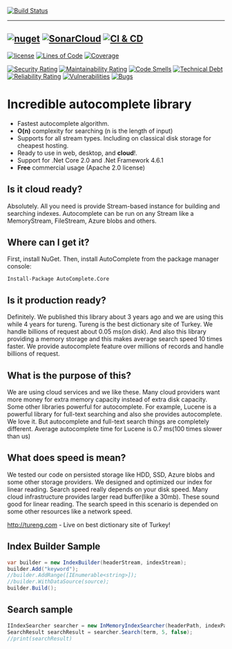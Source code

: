 [![Build Status](https://autocompletecore.visualstudio.com/autocomplete/_apis/build/status/omerfarukz.autocomplete?branchName=master)](https://autocompletecore.visualstudio.com/autocomplete/_build/latest?definitionId=4&branchName=master)


---
[![nuget](https://img.shields.io/nuget/dt/webben)](https://www.nuget.org/packages/webben) [![SonarCloud](https://github.com/omerfarukz/WebBen/actions/workflows/sonarqube.yml/badge.svg)](https://sonarcloud.io/summary/overall?id=omerfarukz_WebBen)
[![CI & CD](https://github.com/omerfarukz/WebBen/actions/workflows/CI.yml/badge.svg)](https://github.com/omerfarukz/WebBen/actions/workflows/CI.yml)
---

[![license](https://img.shields.io/github/license/omerfarukz/autocomplete)](https://github.com/omerfarukz/autocomplete/blob/master/LICENSE.txt)
[![Lines of Code](https://sonarcloud.io/api/project_badges/measure?project=omerfarukz_autocomplete&metric=ncloc)](https://sonarcloud.io/summary/new_code?id=omerfarukz_autocomplete)
[![Coverage](https://sonarcloud.io/api/project_badges/measure?project=omerfarukz_autocomplete&metric=coverage)](https://sonarcloud.io/summary/new_code?id=omerfarukz_autocomplete)

[![Security Rating](https://sonarcloud.io/api/project_badges/measure?project=omerfarukz_autocomplete&metric=security_rating)](https://sonarcloud.io/summary/new_code?id=omerfarukz_autocomplete)
[![Maintainability Rating](https://sonarcloud.io/api/project_badges/measure?project=omerfarukz_autocomplete&metric=sqale_rating)](https://sonarcloud.io/summary/new_code?id=omerfarukz_autocomplete)
[![Code Smells](https://sonarcloud.io/api/project_badges/measure?project=omerfarukz_autocomplete&metric=code_smells)](https://sonarcloud.io/summary/new_code?id=omerfarukz_autocomplete)
[![Technical Debt](https://sonarcloud.io/api/project_badges/measure?project=omerfarukz_autocomplete&metric=sqale_index)](https://sonarcloud.io/summary/new_code?id=omerfarukz_autocomplete)
[![Reliability Rating](https://sonarcloud.io/api/project_badges/measure?project=omerfarukz_autocomplete&metric=reliability_rating)](https://sonarcloud.io/summary/new_code?id=omerfarukz_autocomplete)
[![Vulnerabilities](https://sonarcloud.io/api/project_badges/measure?project=omerfarukz_autocomplete&metric=vulnerabilities)](https://sonarcloud.io/summary/new_code?id=omerfarukz_autocomplete)
[![Bugs](https://sonarcloud.io/api/project_badges/measure?project=omerfarukz_autocomplete&metric=bugs)](https://sonarcloud.io/summary/new_code?id=omerfarukz_autocomplete)



# Incredible autocomplete library
- Fastest autocomplete algorithm. 
- **O(n)** complexity for searching (n is the length of input)
- Supports for all stream types. Including on classical disk storage for cheapest hosting.
- Ready to use in web, desktop, and **cloud**!.
- Support for .Net Core 2.0 and .Net Framework 4.6.1
- **Free** commercial usage (Apache 2.0 license)

## Is it cloud ready?
Absolutely. All you need is provide Stream-based instance for building and searching indexes. Autocomplete can be run on any Stream like a MemoryStream, FileStream, Azure blobs and others.

## Where can I get it?
First, install NuGet. Then, install AutoComplete from the package manager console:

```
Install-Package AutoComplete.Core
```

## Is it production ready?
Definitely. We published this library about 3 years ago and we are using this while 4 years for tureng. Tureng is the best dictionary site of Turkey. We handle billions of request about 0.05 ms(on disk). And also this library providing a memory storage and this makes average search speed 10 times faster. We provide autocomplete feature over millions of records and handle billions of request.

## What is the purpose of this?
We are using cloud services and we like these. Many cloud providers want more money for extra memory capacity instead of extra disk capacity. Some other libraries powerful for autocomplete. For example, Lucene is a powerful library for full-text searching and also she provides autocomplete. We love it. But autocomplete and full-text search things are completely different. Average autocomplete time for Lucene is 0.7 ms(100 times slower than us)

## What does speed is mean?
We tested our code on persisted storage like HDD, SSD, Azure blobs and some other storage providers.  We designed and optimized our index for linear reading. Search speed really depends on your disk speed. Many cloud infrastructure provides larger read buffer(like a 30mb). These sound good for linear reading. The search speed in this scenario is depended on some other resources like a network speed.

http://tureng.com - Live on best dictionary site of Turkey!

## Index Builder Sample
```csharp
var builder = new IndexBuilder(headerStream, indexStream);
builder.Add("keyword");
//builder.AddRange([IEnumerable<string>]);
//builder.WithDataSource(source);
builder.Build();
```

## Search sample
```csharp
IIndexSearcher searcher = new InMemoryIndexSearcher(headerPath, indexPath);
SearchResult searchResult = searcher.Search(term, 5, false);
//print(searchResult)
```


